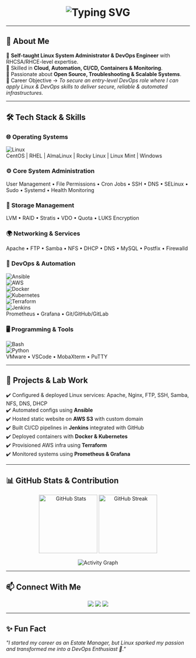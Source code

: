 <!-- README.md for Portfolio Website -->

<h1 align="center">
  <img src="https://readme-typing-svg.herokuapp.com?font=Fira+Code&weight=600&size=28&pause=1000&color=1A73E8&center=true&vCenter=true&width=600&lines=👋+Hi%2C+I'm+Jyotiswaroop+Tripathi;+Linux+Administrator+%26+DevOps+Engineer;Open-Source+Enthusiast;Always+Learning+%26+Building" alt="Typing SVG" />
</h1>


---

## 🚀 About Me  
🔹 **Self-taught Linux System Administrator & DevOps Engineer** with RHCSA/RHCE-level expertise.  
🔹 Skilled in **Cloud, Automation, CI/CD, Containers & Monitoring**.  
🔹 Passionate about **Open Source, Troubleshooting & Scalable Systems**.  
🔹 Career Objective → *To secure an entry-level DevOps role where I can apply Linux & DevOps skills to deliver secure, reliable & automated infrastructures.*  

---

## 🛠️ Tech Stack & Skills  

### 🌐 Operating Systems  
![Linux](https://img.shields.io/badge/Linux-FCC624?style=for-the-badge&logo=linux&logoColor=black)  
CentOS | RHEL | AlmaLinux | Rocky Linux | Linux Mint | Windows  

### ⚙️ Core System Administration  
User Management • File Permissions • Cron Jobs • SSH • DNS • SELinux • Sudo • Systemd • Health Monitoring  

### 💾 Storage Management  
LVM • RAID • Stratis • VDO • Quota • LUKS Encryption  

### 🌍 Networking & Services  
Apache • FTP • Samba • NFS • DHCP • DNS • MySQL • Postfix • Firewalld  

### 🐧 DevOps & Automation  
![Ansible](https://img.shields.io/badge/Ansible-EE0000?style=for-the-badge&logo=ansible&logoColor=white)  
![AWS](https://img.shields.io/badge/AWS-232F3E?style=for-the-badge&logo=amazon-aws&logoColor=white)  
![Docker](https://img.shields.io/badge/Docker-2496ED?style=for-the-badge&logo=docker&logoColor=white)  
![Kubernetes](https://img.shields.io/badge/Kubernetes-326CE5?style=for-the-badge&logo=kubernetes&logoColor=white)  
![Terraform](https://img.shields.io/badge/Terraform-844FBA?style=for-the-badge&logo=terraform&logoColor=white)  
![Jenkins](https://img.shields.io/badge/Jenkins-D33833?style=for-the-badge&logo=jenkins&logoColor=white)  
Prometheus • Grafana • Git/GitHub/GitLab  

### 🖥️ Programming & Tools  
![Bash](https://img.shields.io/badge/Bash_Scripting-4EAA25?style=for-the-badge&logo=gnubash&logoColor=white)  
![Python](https://img.shields.io/badge/Python-FFD43B?style=for-the-badge&logo=python&logoColor=blue)  
VMware • VSCode • MobaXterm • PuTTY  

---

## 📌 Projects & Lab Work  
✔️ Configured & deployed Linux services: Apache, Nginx, FTP, SSH, Samba, NFS, DNS, DHCP  
✔️ Automated configs using **Ansible**  
✔️ Hosted static website on **AWS S3** with custom domain  
✔️ Built CI/CD pipelines in **Jenkins** integrated with GitHub  
✔️ Deployed containers with **Docker & Kubernetes**  
✔️ Provisioned AWS infra using **Terraform**  
✔️ Monitored systems using **Prometheus & Grafana**  

---

## 📊 GitHub Stats & Contribution  

<p align="center">
  <img src="https://github-readme-stats.vercel.app/api?username=jyotiswaroop20&show_icons=true&theme=radical" alt="GitHub Stats" height="160px"/>
  <img src="https://github-readme-streak-stats.herokuapp.com/?user=jyotiswaroop20&theme=radical" alt="GitHub Streak" height="160px"/>
</p>

<p align="center">
  <img src="https://github-readme-activity-graph.vercel.app/graph?username=jyotiswaroop20&theme=redical&hide_border=true" alt="Activity Graph"/>
</p>

---

## 📫 Connect With Me  

<p align="center">
  <a href="mailto:Jyotiswaroop.niit1@gmail.com"><img src="https://img.shields.io/badge/Email-D14836?style=for-the-badge&logo=gmail&logoColor=white"/></a>
  <a href="https://www.linkedin.com/in/jyoti-swaroop-mani-tripathi-741980379/"><img src="https://img.shields.io/badge/LinkedIn-0077b5?style=for-the-badge&logo=linkedin&logoColor=white"/></a>
  <a href="https://github.com/jyotiswaroop20"><img src="https://img.shields.io/badge/GitHub-000000?style=for-the-badge&logo=github&logoColor=white"/></a>
</p>

---

## ✨ Fun Fact  
*"I started my career as an Estate Manager, but Linux sparked my passion and transformed me into a DevOps Enthusiast 🚀."*  
